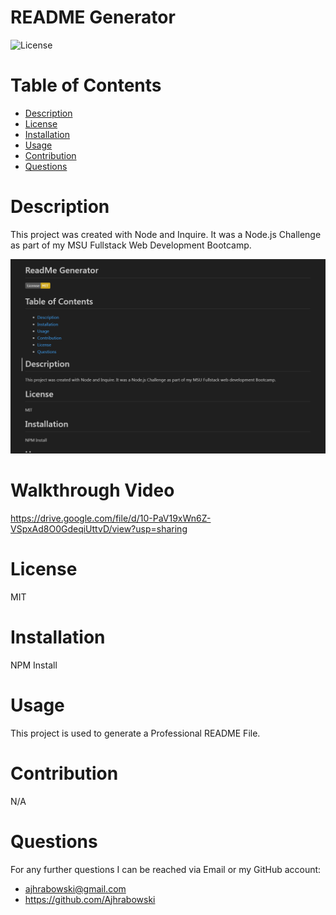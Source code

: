 # README Generator
  
  ![License](https://img.shields.io/badge/License-MIT-yellow.svg)
  
  # Table of Contents
  * [Description](#description)
  * [License](#license)
  * [Installation](#installation)
  * [Usage](#usage)
  * [Contribution](#contribution)
  * [Questions](#questions)

# Description
This project was created with Node and Inquire. It was a Node.js Challenge as part of my MSU Fullstack Web Development Bootcamp.

![Alt text](<ReadMe Screenshot.png>)

# Walkthrough Video


https://drive.google.com/file/d/10-PaV19xWn6Z-VSpxAd8O0GdeqiUttvD/view?usp=sharing

# License
MIT

# Installation
NPM Install

# Usage
This project is used to generate a Professional README File.

# Contribution
N/A

# Questions
For any further questions I can be reached via Email or my GitHub account:

* ajhrabowski@gmail.com
* https://github.com/Ajhrabowski

